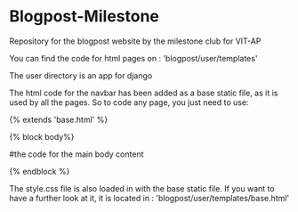 # Blogpost-Milestone
Repository for the blogpost website by the milestone club for VIT-AP

You can find the code for html pages on : 'blogpost/user/templates'

The user directory is an app for django

The html code for the navbar has been added as a base static file, as it is used by all the pages. So to code any page, you just need to use:

{% extends 'base.html' %}

{% block body%}

#the code for the main body content	
	
{% endblock %}

The style.css file is also loaded in with the base static file. If you want to have a further look at it, it is located in : 'blogpost/user/templates/base.html'

